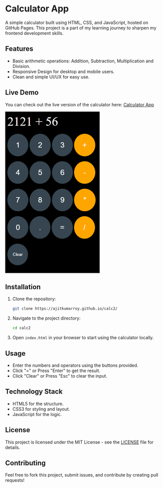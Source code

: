 # Calculator App

A simple calculator built using HTML, CSS, and JavaScript, hosted on GitHub Pages. This project is a part of my learning journey to sharpen my frontend development skills.

## Features
- Basic arithmetic operations: Addition, Subtraction, Multiplication and Division.
- Responsive Design for desktop and mobile users.
- Clean and simple UI/UX for easy use.

## Live Demo
You can check out the live version of the calculator here: [Calculator App](https://ajitkumarroy.github.io/calc2/)

![Screenshot of Calculator App](./images/image.png)


## Installation
1. Clone the repository:
   ````bash
   git clone https://ajitkumarroy.github.io/calc2/
2. Navigate to the project directory:
   ````bash
   cd calc2
3. Open `index.html` in your browser to start using  the calculator locally.


## Usage
- Enter the numbers and operators using the buttons provided.
- Click "=" or Press "Enter" to get the result.
- Click "Clear" or Press "Esc" to clear the input.

## Technology Stack
- HTML5 for the structure.
- CSS3 for styling and layout.
- JavaScript for the logic.

## License
This project is licensed under the MIT License - see the [LICENSE](LICENSE) file for details.


## Contributing
Feel free to fork this project, submit issues, and contribute by creating pull requests!